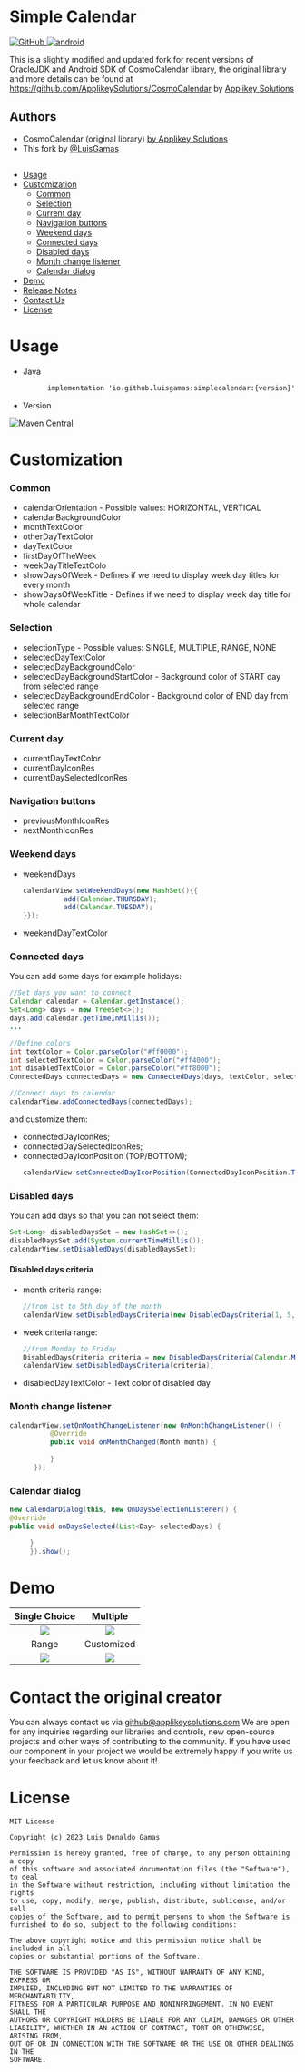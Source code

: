 # Simple Calendar

[![GitHub](https://img.shields.io/github/license/LuisGamas/SimpleCalendar?style=for-the-badge&logo=opensourceinitiative&logoColor=%23000000&labelColor=%23FFFFFF)
](https://opensource.org/license/mit/)
<a href='' target="_blank"><img alt='android' src='https://img.shields.io/badge/Android_Library-100000?style=for-the-badge&logo=android&logoColor=88FF8C&labelColor=FFFFFF&color=494949'/></a>


This is a slightly modified and updated fork for recent versions of OracleJDK and Android SDK of CosmoCalendar library, the original library and more details can be found at https://github.com/ApplikeySolutions/CosmoCalendar by [Applikey Solutions](https://applikeysolutions.com)


## Authors

- CosmoCalendar (original library) [by Applikey Solutions](https://applikeysolutions.com/)
- This fork by [@LuisGamas](https://github.com/LuisGamas)

##

* [Usage](#usage)
* [Customization](#customization)
  * [Common](#common)
  * [Selection](#selection)
  * [Current day](#current-day)
  * [Navigation buttons](#navigation-buttons)
  * [Weekend days](#weekend-days)
  * [Connected days](#connected-days)
  * [Disabled days](#disabled-days)
  * [Month change listener](#month-change-listener)
  * [Calendar dialog](#calendar-dialog)
* [Demo](#demo)
* [Release Notes](#release-notes)
* [Contact Us](#contact-us)
* [License](#license)


# Usage

* Java
  ```xml
        implementation 'io.github.luisgamas:simplecalendar:{version}'
  ```

* Version

[![Maven Central](https://img.shields.io/maven-central/v/io.github.luisgamas.simplecalendar/simplecalendar?style=for-the-badge)](https://central.sonatype.com/artifact/io.github.luisgamas.simplecalendar/simplecalendar)



# Customization

### Common
* calendarOrientation - Possible values: HORIZONTAL, VERTICAL
* calendarBackgroundColor
* monthTextColor
* otherDayTextColor
* dayTextColor
* firstDayOfTheWeek
* weekDayTitleTextColo
* showDaysOfWeek - Defines if we need to display week day titles for every month
* showDaysOfWeekTitle - Defines if we need to display week day title for whole calendar

### Selection
* selectionType - Possible values: SINGLE, MULTIPLE, RANGE, NONE
* selectedDayTextColor
* selectedDayBackgroundColor
* selectedDayBackgroundStartColor - Background color of START day from selected range
* selectedDayBackgroundEndColor - Background color of END day from selected range
* selectionBarMonthTextColor

### Current day
* currentDayTextColor
* currentDayIconRes
* currentDaySelectedIconRes

### Navigation buttons
* previousMonthIconRes
* nextMonthIconRes

### Weekend days
* weekendDays
  ```java
  calendarView.setWeekendDays(new HashSet(){{
            add(Calendar.THURSDAY);
            add(Calendar.TUESDAY);
  }});
  ```

* weekendDayTextColor

### Connected days
You can add some days for example holidays:
  ```java
  //Set days you want to connect
  Calendar calendar = Calendar.getInstance();
  Set<Long> days = new TreeSet<>();
  days.add(calendar.getTimeInMillis());
  ...
  
  //Define colors
  int textColor = Color.parseColor("#ff0000");
  int selectedTextColor = Color.parseColor("#ff4000");
  int disabledTextColor = Color.parseColor("#ff8000");
  ConnectedDays connectedDays = new ConnectedDays(days, textColor, selectedTextColor, disabledTextColor);

  //Connect days to calendar
  calendarView.addConnectedDays(connectedDays);
  ```
and customize them:
* connectedDayIconRes;
* connectedDaySelectedIconRes;
* connectedDayIconPosition (TOP/BOTTOM);
  ```java
  calendarView.setConnectedDayIconPosition(ConnectedDayIconPosition.TOP);
  ```

### Disabled days
You can add days so that you can not select them:
  ```java
  Set<Long> disabledDaysSet = new HashSet<>();
  disabledDaysSet.add(System.currentTimeMillis());
  calendarView.setDisabledDays(disabledDaysSet);
  ```
#### Disabled days criteria
- month criteria range:
  ```java
  //from 1st to 5th day of the month
  calendarView.setDisabledDaysCriteria(new DisabledDaysCriteria(1, 5, DisabledDaysCriteriaType.DAYS_OF_MONTH)); 
  ```
- week criteria range:
  ```java
  //from Monday to Friday
  DisabledDaysCriteria criteria = new DisabledDaysCriteria(Calendar.MONDAY, Calendar.FRIDAY, DisabledDaysCriteriaType.DAYS_OF_WEEK);
  calendarView.setDisabledDaysCriteria(criteria);
  ```

* disabledDayTextColor - Text color of disabled day

### Month change listener
  ```java
  calendarView.setOnMonthChangeListener(new OnMonthChangeListener() {
            @Override
            public void onMonthChanged(Month month) {
                
            }
        });
  ```

### Calendar dialog
   ```java
   new CalendarDialog(this, new OnDaysSelectionListener() {
@Override
public void onDaysSelected(List<Day> selectedDays) {

        }
        }).show();
   ```
# Demo
Single Choice             |  Multiple
:-------------------------:|:-------------------------:
![](pictures/Calendar-single_2.jpg)  |  ![](pictures/Calendar-multiple-years_2.jpg)
Range             |  Customized
![](pictures/Calendar-range-years_2.jpg)  |  ![](pictures/Calendar-dialogue-dark_2.jpg)

# Contact the original creator

You can always contact us via github@applikeysolutions.com We are open for any inquiries regarding our libraries and controls, new open-source projects and other ways of contributing to the community. If you have used our component in your project we would be extremely happy if you write us your feedback and let us know about it!

# License

	MIT License

	Copyright (c) 2023 Luis Donaldo Gamas

	Permission is hereby granted, free of charge, to any person obtaining a copy
	of this software and associated documentation files (the "Software"), to deal
	in the Software without restriction, including without limitation the rights
	to use, copy, modify, merge, publish, distribute, sublicense, and/or sell
	copies of the Software, and to permit persons to whom the Software is
	furnished to do so, subject to the following conditions:

	The above copyright notice and this permission notice shall be included in all
	copies or substantial portions of the Software.

	THE SOFTWARE IS PROVIDED "AS IS", WITHOUT WARRANTY OF ANY KIND, EXPRESS OR
	IMPLIED, INCLUDING BUT NOT LIMITED TO THE WARRANTIES OF MERCHANTABILITY,
	FITNESS FOR A PARTICULAR PURPOSE AND NONINFRINGEMENT. IN NO EVENT SHALL THE
	AUTHORS OR COPYRIGHT HOLDERS BE LIABLE FOR ANY CLAIM, DAMAGES OR OTHER
	LIABILITY, WHETHER IN AN ACTION OF CONTRACT, TORT OR OTHERWISE, ARISING FROM,
	OUT OF OR IN CONNECTION WITH THE SOFTWARE OR THE USE OR OTHER DEALINGS IN THE
	SOFTWARE.
